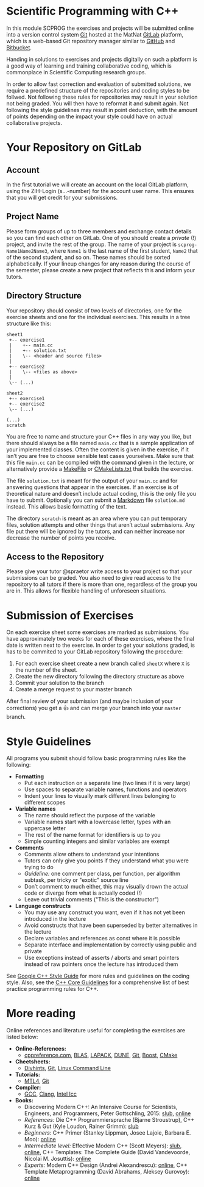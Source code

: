 # Scientific Programming with C++
In this module SCPROG the exercises and projects will be submitted online into a version
control system [Git](https://git-scm.com/) hosted at the MatNat [GitLab](https://gitlab.mn.tu-dresden.de)
platform, which is a web-based Git repository manager similar to [GitHub](https://github.com) 
and [Bitbucket](https://bitbucket.org).

Handing in solutions to exercises and projects digitally on such a platform is a 
good way of learning and training collaborative coding, which is commonplace in 
Scientific Computing research groups.

In order to allow fast correction and evaluation of submitted solutions, we require
a predefined structure of the repositories and coding styles to be follwed. Not
following these rules for repositories may result in your solution not being graded.
You will then have to reformat it and submit again. Not following the style guidelines
may result in point deduction, with the amount of points depending on the impact your
style could have on actual collaborative projects.

# Your Repository on GitLab
## Account
In the first tutorial we will create an account on the local GitLab platform, 
using the ZIH-Login (s...-number) for the account user name.
This ensures that you will get credit for your submissions.

## Project Name
Please form groups of up to three members and exchange contact details so you can find
each other on GitLab. One of you should create a *private* (!) project, and invite the rest
of the group. The name of your project is `scprog-Name1Name2Name3`, where `Name1`
is the last name of the first student, `Name2` that of the second student, and so on. These
names should be sorted alphabetically. If your lineup changes for any reason during the
course of the semester, please create a new project that reflects this and inform your
tutors.

## Directory Structure
Your repository should consist of two levels of directories, one for the exercise sheets and
one for the individual exercises. This results in a tree structure like this:

```
sheet1
 +-- exercise1
 |    +-- main.cc
 |    +-- solution.txt
 |    \-- <header and source files>
 |
 +-- exercise2
 |    \-- <files as above>
 |
 \-- (...)
 
sheet2
 +-- exercise1
 +-- exercise2
 \-- (...)
 
(...)
scratch
```

You are free to name and structure your C++ files in any way you like, but there
should always be a file named `main.cc` that is a sample application of your implemented
classes. Often the content is given in the exercise, if it isn’t you are free to choose
sensible test cases yourselves. Make sure that this file `main.cc` can be compiled with
the command given in the lecture, or alternatively provide a [MakeFile](http://www.c-howto.de/tutorial/makefiles/) 
or [CMakeLists.txt](https://cmake.org/cmake/help/latest/) that builds the exercise.

The file `solution.txt` is meant for the output of your `main.cc` and for answering
questions that appear in the exercises. If an exercise is of theoretical nature and doesn’t
include actual coding, this is the only file you have to submit. Optionally you can
submit a [Markdown](https://docs.gitlab.com/ee/user/markdown.html) file `solution.md`
instead. This allows basic formatting of the text.

The directory `scratch` is meant as an area where you can put temporary files, solution
attempts and other things that aren’t actual submissions. Any file put there will be
ignored by the tutors, and can neither increase nor decrease the number of points you
receive.

## Access to the Repository
Please give your tutor @spraetor write access to your project so that your submissions can be
graded. You also need to give read access to the repository to all tutors if there is
more than one, regardless of the group you are in. This allows for flexible handling of
unforeseen situations.

# Submission of Exercises
On each exercise sheet some exercises are marked as submissions. You have approximately 
two weeks for each of these exercises, where the final date is written next to the exercise. 
In order to get your solutions graded, is has to be commited to your GitLab repository 
following the procedure:

1. For each exercise sheet create a new branch called `sheetX` where `X` is the number of
   the sheet.
2. Create the new directory following the directory structure as above
3. Commit your solution to the branch
4. Create a merge request to your master branch

After final review of your submission (and maybe inclusion of your corrections) 
you get a :thumbsup: and can merge your branch into your `master` branch.

# Style Guidelines
All programs you submit should follow basic programming rules like the following:

- **Formatting**
  - Put each instruction on a separate line (two lines if it is very large)
  - Use spaces to separate variable names, functions and operators
  - Indent your lines to visually mark different lines belonging to different scopes
- **Variable names**
  - The name should reflect the purpose of the variable
  - Variable names start with a lowercase letter, types with an uppercase letter
  - The rest of the name format for identifiers is up to you
  - Simple counting integers and similar variables are exempt
- **Comments**
  - Comments allow others to understand your intentions
  - Tutors can only give you points if they understand what you were trying to do
  - *Guideline:* one comment per class, per function, per algorithm subtask, per tricky or "exotic" source line
  - Don’t comment to much either, this may visually drown the actual code or diverge from what is actually coded (!)
  - Leave out trivial comments ("This is the constructor")
- **Language constructs**
  - You may use any construct you want, even if it has not yet been introduced in the lecture
  - Avoid constructs that have been superseded by better alternatives in the lecture
  - Declare variables and references as const where it is possible
  - Separate interface and implementation by correctly using public and private
  - Use exceptions instead of asserts / aborts and smart pointers instead of raw pointers once the lecture has introduced them

See [Google C++ Style Guide](http://google.github.io/styleguide/cppguide.html) for 
more rules and guidelines on the coding style. Also, see the 
[C++ Core Guidelines](https://github.com/isocpp/CppCoreGuidelines/blob/master/CppCoreGuidelines.md) 
for a comprehensive list of best practice programming rules for C++.

# More reading
Online references and literature useful for completing the exercises are listed below:

- **Online-References:** 
  - [cppreference.com](http://en.cppreference.com), [BLAS](http://www.netlib.org/blas), 
    [LAPACK](http://www.netlib.org/lapack/), [DUNE](https://www.dune-project.org/doxygen/), 
    [Git](https://git-scm.com/docs), [Boost](https://www.boost.org/doc/libs/1_71_0/), 
    [CMake](https://cmake.org/cmake/help/latest/)
- **Cheetsheets:** 
  - [Divhints](https://devhints.io/), [Git](https://github.github.com/training-kit/downloads/github-git-cheat-sheet.pdf), 
    [Linux Command Line](https://appletree.or.kr/quick_reference_cards/Unix-Linux/Linux%20Command%20Line%20Cheat%20Sheet.pdf)
- **Tutorials:** 
  - [MTL4](http://old.simunova.com/docs/mtl4/html/tutorial.html), [Git](https://git-scm.com/book/en/v2)
- **Compiler:** 
  - [GCC](https://gcc.gnu.org/), [Clang](http://clang.llvm.org/), [Intel Icc](https://software.intel.com/en-us/c-compilers)
- **Books:** 
  - Discovering Modern C++: An Intensive Course for Scientists, Engineers, and Programmers, Peter Gottschling, 2015: 
    [slub](http://katalogbeta.slub-dresden.de/id/0017278767/#detail), [online](http://proquest.tech.safaribooksonline.de/9780134383682)
  - *References:* Die C++ Programmiersprache (Bjarne Stroustrup), 
    C++ Kurz & Gut (Kyle Loudon, Rainer Grimm): [slub](http://katalogbeta.slub-dresden.de/id/0012713756/#detail)
  - *Beginners:* C++ Primer (Stanley Lippman, Josee Lajoie, Barbara E. Moo): [online](http://proquest.tech.safaribooksonline.de/9780133053043)
  - *Intermediate level:* Effective Modern C++ (Scott Meyers): [slub](http://katalogbeta.slub-dresden.de/id/0013617247/#detail), [online](http://proquest.tech.safaribooksonline.de/9781491908419), 
    C++ Templates: The Complete Guide (David Vandevoorde, Nicolai M. Josuttis): [online](http://proquest.tech.safaribooksonline.de/0201734842)
  - *Experts:* Modern C++ Design (Andrei Alexandrescu): [online](http://proquest.tech.safaribooksonline.de/0201704315), 
    C++ Template Metaprogramming (David Abrahams, Aleksey Gurovoy): [online](http://proquest.tech.safaribooksonline.de/0321227255)
